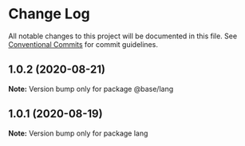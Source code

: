 # Change Log

All notable changes to this project will be documented in this file.
See [Conventional Commits](https://conventionalcommits.org) for commit guidelines.

## 1.0.2 (2020-08-21)

**Note:** Version bump only for package @base/lang





## 1.0.1 (2020-08-19)

**Note:** Version bump only for package lang
